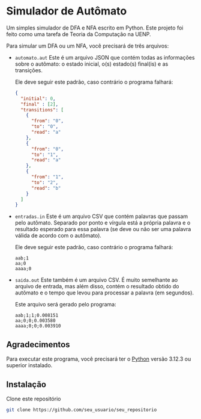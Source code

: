 # Simulador de Autômato

Um simples simulador de DFA e NFA escrito em Python. Este projeto foi feito como uma tarefa de Teoria da Computação na UENP.

Para simular um DFA ou um NFA, você precisará de três arquivos:
- `automato.aut` Este é um arquivo JSON que contém todas as informações sobre o autômato: o estado inicial, o(s) estado(s) final(is) e as transições.

    Ele deve seguir este padrão, caso contrário o programa falhará:
    
    ```json
    {
      "initial": 0,
      "final" : [2],
      "transitions": [
        {
          "from": "0",
          "to": "0",
          "read": "a"
        },
        {
          "from": "0",
          "to": "1",
          "read": "a"
        },
        {
          "from": "1",
          "to": "2",
          "read": "b"
        }
      ]
    }
    ```

- `entradas.in` Este é um arquivo CSV que contém palavras que passam pelo autômato. Separado por ponto e vírgula está a própria palavra e o resultado esperado para essa palavra (se deve ou não ser uma palavra válida de acordo com o autômato).

    Ele deve seguir este padrão, caso contrário o programa falhará:

    ```csv
    aab;1
    aa;0
    aaaa;0
    ```

- `saida.out` Este também é um arquivo CSV. É muito semelhante ao arquivo de entrada, mas além disso, contém o resultado obtido do autômato e o tempo que levou para processar a palavra (em segundos).

    Este arquivo será gerado pelo programa:

    ```csv
    aab;1;1;0.008151
    aa;0;0;0.003580
    aaaa;0;0;0.003910
    ```

## Agradecimentos

Para executar este programa, você precisará ter o [Python](https://www.python.org/) versão 3.12.3 ou superior instalado.

## Instalação

Clone este repositório

```bash
git clone https://github.com/seu_usuario/seu_repositorio
